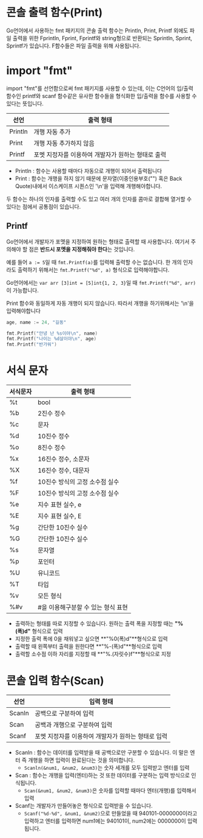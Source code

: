 # 콘솔 출력 함수(Print)

Go언어에서 사용하는 fmt 패키지의 콘솔 출력 함수는 Println, Print, Printf 외에도 파일 출력을 위한 Fprintln, Fprint, Fprintf와 string형으로 반환되는 Sprintln, Sprint, Sprintf가 있습니다. F함수들은 파일 출력을 위해 사용됩니다.



# import "fmt"

 import "fmt"를 선언함으로써 fmt 패키지를 사용할 수 있는데, 이는 C언어의 입/출력 함수인 printf와 scanf 함수같은 유사한 함수들을 형식화한 입/출력을 함수를 사용할 수 있다는 뜻입니다.



| 선언    | 출력 형태                                          |
| ------- | -------------------------------------------------- |
| Println | 개행 자동 추가                                     |
| Print   | 개행 자동 추가하지 않음                            |
| Printf  | 포멧 지정자를 이용하여 개발자가 원하는 형태로 출력 |

- Println : 함수는 사용할 때마다 자동으로 개행이 되어서 출력됩니다
- Print : 함수는 개행을 하지 않기 때문에 문자열(이중인용부호("") 혹은 Back Quote)내에서 이스케이프 시퀀스인 '\n'을 입력해 개행해야합니다.

두 함수는 하나의 인자를 출력할 수도 있고 여러 개의 인자를 콤마로 결합해 열거할 수 있다는 점에서 공통점이 있습니다.



## Printf

Go언어에서 개발자가 포멧을 지정하여 원하는 형태로 출력할 때 사용합니다. 여기서 주의해야 할 점은 **반드시 포멧을 지정해줘야 한다**는 것입니다.

예를 들어 `a := 5`일 때 `fmt.Printf(a)`를 입력해 출력할 수는 없습니다. 한 개의 인자라도 출력하기 위해서는 `fmt.Printf("%d", a)` 형식으로 입력해야합니다.

Go언어에서는 `var arr [3]int = [5]int{1, 2, 3}`일 때 `fmt.Printf("%d", arr)`이 가능합니다. 

Print 함수와 동일하게 자동 개행이 되지 않습니다. 따라서 개행을 하기위해서는 '\n'을 입력해야합니다

```go
age, name := 24, "길동"

fmt.Printf("안녕 난 %s이야\n", name)
fmt.Printf("나이는 %d살이야\n", age)
fmt.Printf("반가워")
```



# 서식 문자

| 서식문자 | 출력 형태                          |
| -------- | ---------------------------------- |
| %t       | bool                               |
| %b       | 2진수 정수                         |
| %c       | 문자                               |
| %d       | 10진수 정수                        |
| %o       | 8진수 정수                         |
| %x       | 16진수 정수, 소문자                |
| %X       | 16진수 정수, 대문자                |
| %f       | 10진수 방식의 고정 소수점 실수     |
| %F       | 10진수 방식의 고정 소수점 실수     |
| %e       | 지수 표현 실수, e                  |
| %E       | 지수 표현 실수, E                  |
| %g       | 간단한 10진수 실수                 |
| %G       | 간단한 10진수 실수                 |
| %s       | 문자열                             |
| %p       | 포인터                             |
| %U       | 유니코드                           |
| %T       | 타입                               |
| %v       | 모든 형식                          |
| %#v      | #을 이용해구분할 수 있는 형식 표현 |

- 출력하는 형태를 따로 지정할 수 있습니다. 원하는 출력 폭을 지정할 때는 **"%(폭)d"** 형식으로 입력
- 지정한 출력 폭에 0을 채워넣고 싶으면 **"%0(폭)d"**형식으로 입력
- 출력할 때 왼쪽부터 출력을 원한다면 **"%-(폭)d"**형식으로 입력 
- 출력할 소수점 이하 자리를 지정할 때 **"%.(자릿수)f"**형식으로 지정



# 콘솔 입력 함수(Scan)

| 선언   | 입력 형태                                          |
| ------ | -------------------------------------------------- |
| Scanln | 공백으로 구분하여 입력                             |
| Scan   | 공백과 개행으로 구분하여 입력                      |
| Scanf  | 포멧 지정자를 이용하여 개발자가 원하는 형태로 입력 |

- Scanln : 함수는 데이터를 입력받을 때 공백으로만 구분할 수 있습니다. 이 말은 엔터 즉 개행을 하면 입력이 완료된다는 것을 의미합니다.
  - `Scanln(&num1, &num2, &num3)`는 숫자 세개를 모두 입력받고 엔터를 입력
- Scan : 함수는 개행을 입력(엔터)하는 것 또한 데이터를 구분하는 입력 방식으로 인식됩니다.
  - `Scan(&num1, &num2, &num3)`은 숫자를 입력할 때마다 엔터(개행)를 입력해서 입력
- Scanf는 개발자가 만들어놓은 형식으로 입력받을 수 있습니다.
  - `Scanf("%d-%d", &num1, &num2)`으로 만들었을 때 940101-0000000이라고 입력하고 엔터를 입력하면  num1에는 940101이, num2에는 0000000이 입력됩니다.